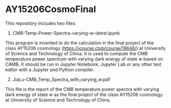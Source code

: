 # AY15206CosmoFinal
This repository includes two files:

1. CMB-Temp-Power-Spectra-varying-w-latest.ipynb

This program is invented to do the calculation in the final project of the class AY15206 cosmology (https://icourse.club/course/19648/) at University of Science and Technology of China. It is used to compute the CMB temperature power spectrum with varying dark energy of state w based on CAMB. It should be run in Jupyter Notebook, Jupyter Lab or any other text editor with a Jupyter and Python compiler.

2. JiaLu-CMB_Temp_Spectra_with_varying_w.pdf

This file is the report of the CMB temperature power spectra with varying dark energy of state w as the final project of the class AY15206 cosmology at University of Science and Technology of China.
